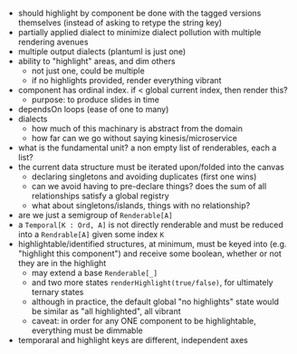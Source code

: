 - should highlight by component be done with the tagged versions themselves (instead of asking to retype the string key)
- partially applied dialect to minimize dialect pollution with multiple rendering avenues
- multiple output dialects (plantuml is just one)
- ability to "highlight" areas, and dim others
  - not just one, could be multiple
  - if no highlights provided, render everything vibrant
- component has ordinal index. if < global current index, then render this?
  - purpose: to produce slides in time
- dependsOn loops (ease of one to many)
- dialects
  - how much of this machinary is abstract from the domain
  - how far can we go without saying kinesis/microservice
- what is the fundamental unit? a non empty list of renderables, each a list?
- the current data structure must be iterated upon/folded into the canvas
  - declaring singletons and avoiding duplicates (first one wins)
  - can we avoid having to pre-declare things? does the sum of all relationships satisfy a global registry
  - what about singletons/islands, things with no relationship?
- are we just a semigroup of `Renderable[A]`
- a `Temporal[K : Ord, A]` is not directly renderable and must be reduced into a `Rendrable[A]` given some index `K`
- highlightable/identified structures, at minimum, must be keyed into (e.g. "highlight this component") and receive some boolean, whether or not they are in the highlight
  - may extend a base `Renderable[_]`
  - and two more states `renderHighlight(true/false)`, for ultimately ternary states
  - although in practice, the default global "no highlights" state would be similar as "all highlighted", all vibrant
  - caveat: in order for any ONE component to be highlightable, everything must be dimmable
- temporaral and highlight keys are different, independent axes
